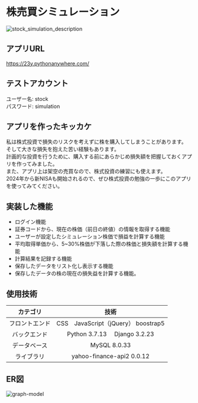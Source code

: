 # 株売買シミュレーション
![stock_simulation_description](https://github.com/999yo/stock_simulation_app/assets/103639076/4e2c8003-b4f1-423a-9dba-e069ef37ee9f)

## **アプリURL**
https://23y.pythonanywhere.com/
## テストアカウント
ユーザー名: stock  
パスワード: simulation
## アプリを作ったキッカケ
私は株式投資で損失のリスクを考えずに株を購入してしまうことがあります。  
そして大きな損失を抱えた苦い経験もあります。  
計画的な投資を行うために、購入する前にあらかじめ損失額を把握しておくアプリを作ってみました。  
また、アプリ上は架空の売買なので、株式投資の練習にも使えます。  
2024年から新NISAも開始されるので、ぜひ株式投資の勉強の一歩にこのアプリを使ってみてください。　　

## 実装した機能
- ログイン機能   
- 証券コードから、現在の株価（前日の終値）の情報を取得する機能   
- ユーザーが設定したシミュレーション株価で損益を計算する機能  
- 平均取得単価から、5~30%株価が下落した際の株価と損失額を計算する機能
- 計算結果を記録する機能  
- 保存したデータをリスト化し表示する機能  
- 保存したデータの株の現在の損失益を計算する機能。

## 使用技術
| カテゴリ       | 技術  |
| :-------------: | :------------: |
|フロントエンド | CSS　JavaScript（jQuery） boostrap5|
|バックエンド   | Python 3.7.13　  Django 3.2.23 |
| データベース   |  MySQL 8.0.33  |
|ライブラリ　　 |  yahoo-finance-api2 0.0.12    |

## ER図
![graph-model](https://github.com/999yo/stock_simulation_app/assets/103639076/c0fd853a-c943-47ae-92b7-b8e0b6c42e6c)









